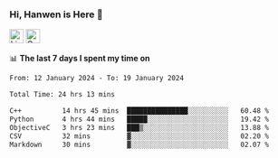 ### Hi, Hanwen is Here 👋
<p>
	<a href="https://www.linkedin.com/in/liu-hanwen/"><img src="https://img.shields.io/badge/@hanwen-0A66C2?style=flat&logo=LinkedIn&logoColor=white" alt="Linkedin"  height="25px"/></a> 
	<a href="https://scholar.google.com/citations?user=HDF0su0AAAAJ"><img src="https://img.shields.io/badge/scholar-4385FE.svg?&style=plastic&logo=google-scholar&logoColor=white" alt="Google Scholar" height="25px"> </a>
</p>

📊 **The last 7 days I spent my time on** 
<!--START_SECTION:waka-->

```txt
From: 12 January 2024 - To: 19 January 2024

Total Time: 24 hrs 13 mins

C++          14 hrs 45 mins  ███████████████░░░░░░░░░░   60.48 %
Python       4 hrs 44 mins   █████░░░░░░░░░░░░░░░░░░░░   19.42 %
ObjectiveC   3 hrs 23 mins   ███▒░░░░░░░░░░░░░░░░░░░░░   13.88 %
CSV          32 mins         ▓░░░░░░░░░░░░░░░░░░░░░░░░   02.20 %
Markdown     30 mins         ▓░░░░░░░░░░░░░░░░░░░░░░░░   02.07 %
```

<!--END_SECTION:waka-->


<!--
**david990917/david990917** is a ✨ _special_ ✨ repository because its `README.md` (this file) appears on your GitHub profile.

Here are some ideas to get you started:

- 🔭 I’m currently working on ...
- 🌱 I’m currently learning ...
- 👯 I’m looking to collaborate on ...
- 🤔 I’m looking for help with ...
- 💬 Ask me about ...
- 📫 How to reach me: ...
- 😄 Pronouns: ...
- ⚡ Fun fact: ...
-->
